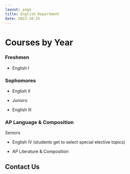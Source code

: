 ```yaml
---
layout: page
title: English Department
date: 2022-10-25
---
```


# Courses by Year

### Freshmen

- English I

### Sophomores

- English II

- Juniors

- English III

### AP Language & Composition

Seniors

- English IV (students get to select special elective topics)

- AP Literature & Composition

## Contact Us
